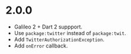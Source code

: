 # 2.0.0
* Galileo 2 + Dart 2 suppport.
* Use `package:twitter` instead of `package:twit`.
* Add `TwitterAuthorizationException`.
* Add `onError` callback.
